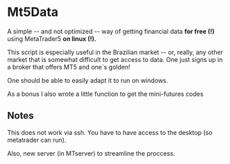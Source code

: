# Mt5Data

A simple -- and not optimized -- way of getting financial data **for free (!)** using MetaTrader5 **on linux (!).**

This script is especially useful in the Brazilian market -- or, really, any other market that is somewhat difficult to get access to data. One just signs up in a broker that offers MT5 and one`s golden!

One should be able to easily adapt it to run on windows.

As a bonus I also wrote a little function to get the mini-futures codes

## Notes

This does not work via ssh. You have to have access to the desktop (so metatrader can run).

Also, new server (in MTserver) to streamline the proccess.
